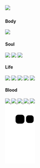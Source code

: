 <div class="Yusuke" style="display: inline_block">
    <h1><img src="https://www.nicepng.com/png/full/168-1683047_japanese-transparent-samurai-samurai-kanji.png" height= 110px;></h1>
    <a href="https://github.com/UserWhare">
  </a>
</div>
<div class="Body" style="display: inline_block">
    <h4>Body</h4>
    <img src="https://img.shields.io/badge/Lua-2C2D72?style=for-the-badge&logo=lua&logoColor=white">
   </a>
</div>
<div class="Soul" style="display: inline_block">
    <h4>Soul</h4>
    <img src="https://img.shields.io/badge/Go-00ADD8?style=for-the-badge&logo=go&logoColor=white">
    <img src="https://img.shields.io/badge/Haskell-5D4F85?style=for-the-badge&logo=haskell&logoColor=white">
    <img src="https://img.shields.io/badge/Shell_Script-121011?style=for-the-badge&logo=gnu-bash&logoColor=white">
   </a>
</div>
<div class="Life" style="display: inline_block">
    <h4>Life</h4>
    <img src="https://img.shields.io/badge/manjaro-35BF5C?style=for-the-badge&logo=manjaro&logoColor=white">
    <img src="https://img.shields.io/badge/Android-3DDC84?style=for-the-badge&logo=android&logoColor=white">
    <img src="https://img.shields.io/badge/Firefox_Browser-FF7139?style=for-the-badge&logo=Firefox-Browser&logoColor=white">
    <img src="https://img.shields.io/badge/sublime_text-%23575757.svg?&style=for-the-badge&logo=sublime-text&logoColor=important">
    <img src="https://img.shields.io/badge/replit-667881?style=for-the-badge&logo=replit&logoColor=white">
   </a>
</div>
<div class="Social" style="display: inline_block">
    <h4>Blood</h4>
    <a href="https://discord.com/users/940390599742357554/"><img src="https://img.shields.io/badge/Discord-7289DA?style=for-the-badge&logo=discord&logoColor=white">
    <a href="https://www.instagram.com/userwhare/"><img src="https://img.shields.io/badge/Instagram-E4405F?style=for-the-badge&logo=instagram&logoColor=white">
    <a href="https://twitter.com/Ysk_0x5"><img src="https://img.shields.io/badge/Twitter-1DA1F2?style=for-the-badge&logo=twitter&logoColor=white">
    <a href="https://www.twitch.tv/Skarzian"><img src="https://img.shields.io/badge/Twitch-9146FF?style=for-the-badge&logo=twitch&logoColor=white">
    <a href="https://www.youtube.com/channel/UCt1U-ENl0nwEY-1r66CGu2w"><img src="https://img.shields.io/badge/YouTube-FF0000?style=for-the-badge&logo=youtube&logoColor=white">
   </a>
</div>
<div class="Snake">
  <img align=left src="https://github.com/rafaballerini/rafaballerini/blob/output/github-contribution-grid-snake.svg"</a>
</div>
